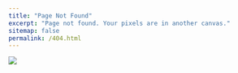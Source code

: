 ```yaml
---
title: "Page Not Found"
excerpt: "Page not found. Your pixels are in another canvas."
sitemap: false
permalink: /404.html
---
```


![](https://www.google.com/url?sa=i&url=https%3A%2F%2Finternetdevels.com%2Fblog%2Fcreative-404-error-pages&psig=AOvVaw1ZSrWs0GR2WNPTAi4ccOJz&ust=1734501813900000&source=images&cd=vfe&opi=89978449&ved=0CBQQjRxqFwoTCIiL6YSRrooDFQAAAAAdAAAAABAS)
